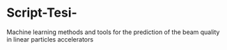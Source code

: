 # Script-Tesi-
Machine learning methods and tools for the prediction of the beam quality in linear particles accelerators
